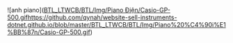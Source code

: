 ![anh piano]([BTL_LTWCB/BTL/Img/Piano Điện/Casio-GP-500.gif](https://github.com/qynah/website-sell-instruments-dotnet.github.io/blob/master/BTL_LTWCB/BTL/Img/Piano%20%C4%90i%E1%BB%87n/Casio-GP-500.gif)https://github.com/qynah/website-sell-instruments-dotnet.github.io/blob/master/BTL_LTWCB/BTL/Img/Piano%20%C4%90i%E1%BB%87n/Casio-GP-500.gif)
